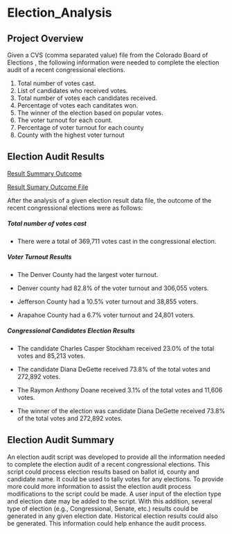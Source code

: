 # Election_Analysis


## Project Overview

Given a CVS (comma separated value) file from the Colorado Board of Elections , the following information were needed to complete the election audit of a recent congressional elections.

1. Total number of votes cast.
2. List of candidates who received votes. 
3. Total number of votes each candidates received.
4.  Percentage of votes each canditates won.
5. The winner of the election based on popular votes.
6. The voter turnout for each count.
7. Percentage of voter turnout for each county
8. County with the highest voter turnout


## Election Audit Results

[Result Summary Outcome](https://github.com/fmgribbon/Election_Analysis/blob/main/TerminalOutput.PNG)

[Result Sumary Outcome File](https://github.com/fmgribbon/Election_Analysis/blob/main/election_analysis.txt)

After the analysis of a given election result data file,  the outcome of the recent congressional elections were as follows:

##### Total number of votes cast
-	There were a total of 369,711 votes cast in the congressional election.

##### Voter Turnout Results 
 
-	The Denver County had the largest voter turnout. 

-	Denver county had 82.8% of the voter turnout and 306,055 voters. 
-	Jefferson County had a 10.5% voter turnout and 38,855 voters.
-	Arapahoe County had a 6.7% voter turnout and 24,801 voters. 

##### Congressional Candidates  Election Results
-	The candidate Charles Casper Stockham received 23.0% of the total votes and 85,213 votes.
-	The candidate Diana DeGette received 73.8% of the total votes and 272,892 votes.
-	The Raymon Anthony Doane received 3.1% of the total votes and  11,606 votes.

-	The winner of the election was candidate Diana DeGette received 73.8% of the total votes and 272,892 votes.

## Election Audit Summary

An election audit script was developed to provide all the information needed to complete the election audit of a recent congressional elections. 
This script could process election results based on ballot id, county and candidate name. It could be used to tally votes for any elections. 
To provide more could more information to assist the election audit process modifications to the script could be made. A user input of the election type and election date may be added to the script. With this addition, several type of election (e.g., Congressional, Senate, etc.) results could be generated in any given election date. 
Historical election results could also be generated. This information could help enhance the audit process.
